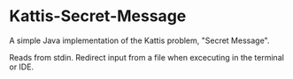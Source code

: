 # Kattis-Secret-Message
A simple Java implementation of the Kattis problem, "Secret Message".

Reads from stdin. Redirect input from a file when excecuting in the terminal or IDE.
